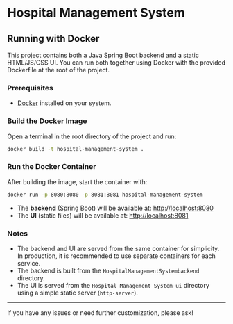 # Hospital Management System

## Running with Docker

This project contains both a Java Spring Boot backend and a static HTML/JS/CSS UI. You can run both together using Docker with the provided Dockerfile at the root of the project.

### Prerequisites
- [Docker](https://www.docker.com/get-started) installed on your system.

### Build the Docker Image

Open a terminal in the root directory of the project and run:

```sh
docker build -t hospital-management-system .
```

### Run the Docker Container

After building the image, start the container with:

```sh
docker run -p 8080:8080 -p 8081:8081 hospital-management-system
```

- The **backend** (Spring Boot) will be available at: [http://localhost:8080](http://localhost:8080)
- The **UI** (static files) will be available at: [http://localhost:8081](http://localhost:8081)

### Notes
- The backend and UI are served from the same container for simplicity. In production, it is recommended to use separate containers for each service.
- The backend is built from the `HospitalManagementSystembackend` directory.
- The UI is served from the `Hospital Management System ui` directory using a simple static server (`http-server`).

---

If you have any issues or need further customization, please ask! 